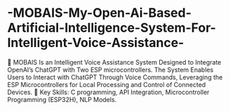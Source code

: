 # -MOBAIS-My-Open-Ai-Based-Artificial-Intelligence-System-For-Intelligent-Voice-Assistance-
	MOBAIS Is an Intelligent Voice Assistance System Designed to Integrate OpenAI’s ChatGPT with Two ESP microcontrollers. The System Enables Users to Interact with ChatGPT Through Voice Commands, Leveraging the ESP Microcontrollers for Local Processing and Control of Connected Devices.
	Key Skills: C programming, API Integration, Microcontroller Programming (ESP32H), NLP Models.
